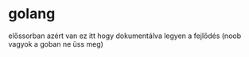 # golang
előssorban azért van ez itt hogy dokumentálva legyen a fejlődés (noob vagyok a goban ne üss meg)
